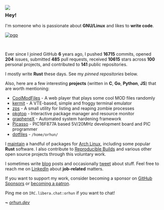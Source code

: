 <img align="left" src="https://orhun.dev/img/crow.png">

### Hey!

I'm someone who is passionate about **GNU/Linux** and likes to **write code**.

[![pgp](https://img.shields.io/badge/pgp-0xF83424824B3E4B90-313131?style=flat&labelColor=313131&color=313131)](https://github.com/orhun.gpg)

<br>

Ever since I joined GitHub **6** years ago, I pushed **16715** commits, opened **204** issues, submitted **485** pull requests, received **10615** stars across **100** personal projects, and contributed to **141** public repositories.

I mostly write **Rust** these days. See my _pinned repositories_ below.

Also, here are a few interesting **projects** (written in **C**, **Go**, **Python**, **JS**) that are worth mentioning:

- [CoolModFiles](https://github.com/orhun/CoolModFiles) - A web player that plays some cool MOD files randomly
- [kermit](https://github.com/orhun/kermit) - A VTE-based, simple and froggy terminal emulator
- [zps](https://github.com/orhun/zps) - A small utility for listing and reaping zombie processes
- [pkgtop](https://github.com/orhun/pkgtop) - Interactive package manager and resource monitor
- [grapheneX](https://github.com/grapheneX/grapheneX) - Automated system hardening framework
- [Picasso](https://github.com/orhun/Picasso) - PIC16F877A based 5V/20MHz development board and PIC programmer
- [dotfiles](https://github.com/orhun/dotfiles) - `/home/orhun/`

I [maintain](https://archlinux.org/packages/?maintainer=orhun) a handful of packages for [Arch Linux](https://archlinux.org/), including some popular **Rust** software. I also contribute to [Reproducible Builds](https://reproducible-builds.org/) and various other open source projects through this voluntary work.

I sometimes write [blog](https://blog.orhun.dev) posts and occasionally [tweet](https://twitter.com/orhunp_) about stuff. Feel free to reach me on [LinkedIn](https://www.linkedin.com/in/orhunp/) about **job-related** matters.

If you want to support my work, consider becoming a sponsor on [GitHub Sponsors](https://github.com/sponsors/orhun) or [becoming a patron](https://patreon.com/join/orhunp).

Ping me on `IRC.libera.chat:orhun` if you want to chat!

**~** [_orhun.dev_](https://orhun.dev/)

